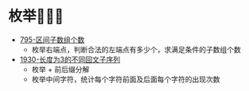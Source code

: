 # 枚举💭💡🎈
- [795-区间子数组个数](https://leetcode.cn/problems/number-of-subarrays-with-bounded-maximum/)
    - 枚举右端点，判断合法的左端点有多少个，求满足条件的子数组个数
- [1930-长度为3的不同回文子序列](https://leetcode.cn/problems/unique-length-3-palindromic-subsequences/)
    - 枚举 + 前后缀分解
    - 枚举中间字符，统计每个字符前面及后面每个字符的出现次数